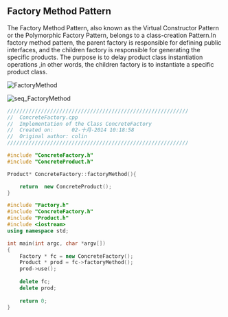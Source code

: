 ## Factory Method Pattern

The Factory Method Pattern, also known as the Virtual Constructor Pattern or the Polymorphic Factory Pattern, belongs to a class-creation Pattern.In factory method pattern, the parent factory is responsible for defining public interfaces, and the children factory is responsible for generating the specific products. The purpose is to delay product class instantiation operations ,in other words, the children factory is to instantiate a specific product class.

![FactoryMethod](https://github.com/leekeiling/Interview-basics-for-Computer-Science/blob/master/pics/FactoryMethod.jpg?raw=true)

![seq_FactoryMethod](https://github.com/leekeiling/Interview-basics-for-Computer-Science/blob/master/pics/seq_FactoryMethod.jpg?raw=true)



```C++
///////////////////////////////////////////////////////////
//  ConcreteFactory.cpp
//  Implementation of the Class ConcreteFactory
//  Created on:      02-十月-2014 10:18:58
//  Original author: colin
///////////////////////////////////////////////////////////

#include "ConcreteFactory.h"
#include "ConcreteProduct.h"

Product* ConcreteFactory::factoryMethod(){

	return  new ConcreteProduct();
}

```

```C++
#include "Factory.h"
#include "ConcreteFactory.h"
#include "Product.h"
#include <iostream>
using namespace std;

int main(int argc, char *argv[])
{
	Factory * fc = new ConcreteFactory();
	Product * prod = fc->factoryMethod();
	prod->use();
	
	delete fc;
	delete prod;
	
	return 0;
}
```

